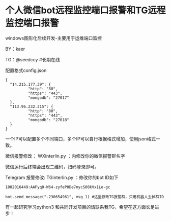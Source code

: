 
# 个人微信bot远程监控端口报警和TG远程监控端口报警
windows图形化后续开发-主要用于运维端口监控

BY：kaer

TG：@seedccy #长期在线

配置格式config.json

```
{
  "14.215.177.39": {
          "http": "80",
          "https": "443",
          "mongodb": "27017"
  },
  "113.96.232.215": {
          "http": "80",
          "https": "443",
          "mongodb": "27018"
  }
}
```
一个IP可以配置多个不同端口，多个IP可以自行根据格式增加，使用json格式一致。

微信报警修改：
WXinterlin.py ：内修改你的微信报警群名字

微信运行后终端会出现二维码，扫码登录即可。



Telegram 报警修改:
TGinterlin.py ：修改你的bot ID如下
```
1002016449:AAFyq0-W64-zyfePHDe7nycS00kVx1Lo-gc
```
```
bot.send_message("-230654961", msg_1) #这里修改TG报警群，只用机器人去掉群ID
```
有一起研究学习python3 和共同开发项目的请联系我TG，希望在这方面长足进步！
